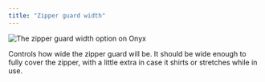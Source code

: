 ```yaml
---
title: "Zipper guard width"
---
```


![The zipper guard width option on Onyx](zipperlength.svg)

Controls how wide the zipper guard will be. It should be wide enough to fully cover the zipper, with a little extra in case it shirts or stretches while in use.